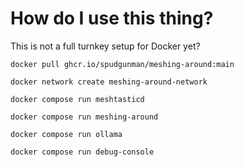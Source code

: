 # How do I use this thing?
This is not a full turnkey setup for Docker yet?

`docker pull ghcr.io/spudgunman/meshing-around:main`

`docker network create meshing-around-network`

`docker compose run meshtasticd`

`docker compose run meshing-around`

`docker compose run ollama`




`docker compose run debug-console`